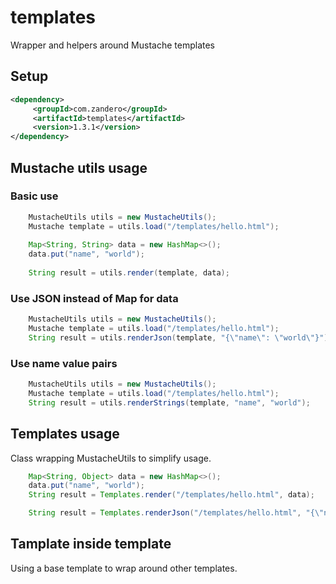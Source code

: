 # templates
Wrapper and helpers around Mustache templates 

## Setup
```xml
<dependency>      
     <groupId>com.zandero</groupId>      
     <artifactId>templates</artifactId>      
     <version>1.3.1</version>      
</dependency>
```

## Mustache utils usage

### Basic use
```java
    MustacheUtils utils = new MustacheUtils();
    Mustache template = utils.load("/templates/hello.html");
    
    Map<String, String> data = new HashMap<>();
    data.put("name", "world");
    
    String result = utils.render(template, data);
```

### Use JSON instead of Map for data
```java
    MustacheUtils utils = new MustacheUtils();
    Mustache template = utils.load("/templates/hello.html");
    String result = utils.renderJson(template, "{\"name\": \"world\"}");
```

### Use name value pairs
```java
    MustacheUtils utils = new MustacheUtils();
    Mustache template = utils.load("/templates/hello.html");
    String result = utils.renderStrings(template, "name", "world");
```

## Templates usage
Class wrapping MustacheUtils to simplify usage.

```java
    Map<String, Object> data = new HashMap<>();
    data.put("name", "world");
    String result = Templates.render("/templates/hello.html", data);
```

```java
    String result = Templates.renderJson("/templates/hello.html", "{\"name\": \"world\"}");
```

## Tamplate inside template
Using a base template to wrap around other templates.